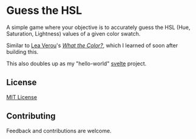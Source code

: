 # Guess the HSL

A simple game where your objective is to accurately guess the HSL (Hue, Saturation, Lightness) values of a given color swatch.

Similar to [Lea Verou](https://lea.verou.me)'s [_What the Color?_](https://leaverou.github.io/whathecolor), which I learned of soon after building this.

This also doubles up as my "hello-world" [svelte](https://svelte.dev) project.

## License

[MIT License](https://shreyas.mit-license.org/2020)

## Contributing

Feedback and contributions are welcome.
